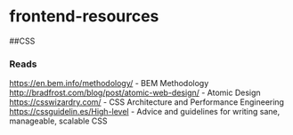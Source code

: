 # frontend-resources


##CSS

### Reads
https://en.bem.info/methodology/ - BEM Methodology  
http://bradfrost.com/blog/post/atomic-web-design/ - Atomic Design 
https://csswizardry.com/ - CSS Architecture and Performance Engineering 
https://cssguidelin.es/High-level - Advice and guidelines for writing sane, manageable, scalable CSS 
